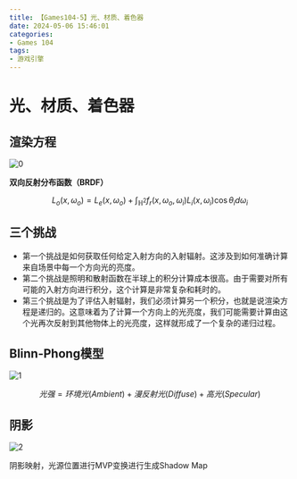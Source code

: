 ```yaml
---
title: 【Games104-5】光、材质、着色器
date: 2024-05-06 15:46:01
categories:
- Games 104
tags:
- 游戏引擎
---
```

# 光、材质、着色器

## 渲染方程

![0](BRDF.png)

**双向反射分布函数（BRDF）**

$$
L_o(x, \omega_o) = L_e(x, \omega_o) + \int_{\mathbb{H}^2} f_r(x, \omega_o, \omega_i)L_i(x, \omega_i)\cos\theta_id\omega_i
$$

## 三个挑战

* 第一个挑战是如何获取任何给定入射方向的入射辐射。这涉及到如何准确计算来自场景中每一个方向光的亮度。
* 第二个挑战是照明和散射函数在半球上的积分计算成本很高。由于需要对所有可能的入射方向进行积分，这个计算是非常复杂和耗时的。
* 第三个挑战是为了评估入射辐射，我们必须计算另一个积分，也就是说渲染方程是递归的。这意味着为了计算一个方向上的光亮度，我们可能需要计算由这个光再次反射到其他物体上的光亮度，这样就形成了一个复杂的递归过程。

## Blinn-Phong模型

![1](blinn-phong.png)

$$
光强 = 环境光(Ambient)+漫反射光(Diffuse)+高光(Specular)
$$

## 阴影

![2](shadow.png)

阴影映射，光源位置进行MVP变换进行生成Shadow Map
